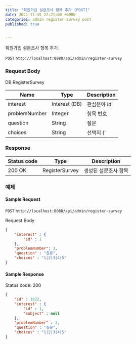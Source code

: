 ```yaml
---
title: "회원가입 설문조사 항목 추가 [POST]"
date: 2021-11-15 22:21:00 +0900
categories: admin register-survey post
published: true


---
```


회원가입 설문조사 항목 추가.

`POST` `http://localhost:8080/api/admin/register-survey`

### Request Body

DB RegisterSurvey

| Name          | Type          | Description                    |
| ------------- | ------------- | ------------------------------ |
| interest      | Interest (DB) | 관심분야 id                    |
| problemNumber | Integer       | 항목 번호                      |
| question      | String        | 질문                           |
| choices       | String        | 선택지 (`|`로 구분되어서 전달) |

### Response

| Status code | Type           | Description          |
| ----------- | -------------- | -------------------- |
| 200 OK      | RegisterSurvey | 생성된 설문조사 항목 |

### 예제

#### Sample Request

`POST` `http://localhost:8080/api/admin/register-survey`

Request Body

```json
{
    "interest" : {
        "id" : 1
    },
    "problemNumber": 3,
    "question" : "질문",
    "choices" : "1|2|3|4|5"
}
```

#### Sample Response

Status code: 200

```json
{
    "id" : 1022,
    "interest" : {
        "id" : 1,
        "subject" : null
    },
    "problemNumber" : 3,
    "question" : "질문",
    "choices" : "1|2|3|4|5"
}
```

